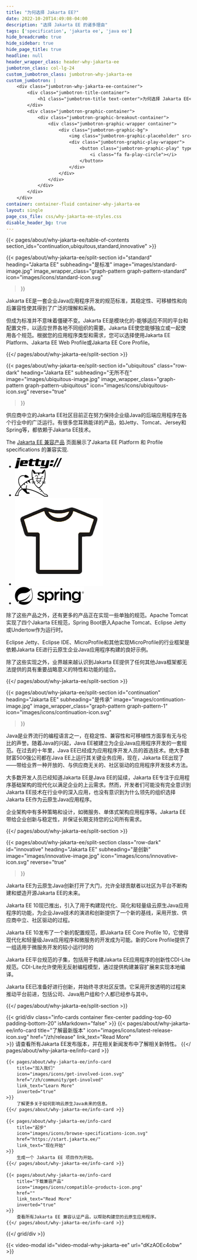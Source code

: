 ```yaml
---
title: "为何选择 Jakarta EE?"
date: 2022-10-20T14:49:08-04:00
description: "选择 Jakarta EE 的诸多理由"
tags: ['specification', 'jakarta ee', 'java ee']
hide_breadcrumb: true
hide_sidebar: true
hide_page_title: true
headline: null
header_wrapper_class: header-why-jakarta-ee
jumbotron_class: col-lg-24
custom_jumbotron_class: jumbotron-why-jakarta-ee
custom_jumbotron: |
    <div class="jumbotron-why-jakarta-ee-container">
        <div class="jumbotron-title-container">
            <h1 class="jumbotron-title text-center">为何选择 Jakarta EE</h1>
        </div>
        <div class="jumbotron-graphic-container">
            <div class="jumbotron-graphic-breakout-container">
                <div class="jumbotron-graphic-wrapper container">
                    <div class="jumbotron-graphic-bg">
                        <img class="jumbotron-graphic-placeholder" src="images/video-placeholder.jpg" alt="" />
                        <div class="jumbotron-graphic-play-wrapper">
                            <button class="jumbotron-graphic-play" type="button" data-toggle="modal" data-target="#video-modal-why-jakarta-ee" aria-label="点击视频了解为什么选择 Jakarta EE">
                                <i class="fa fa-play-circle"></i>
                            </button>
                        </div>
                    </div>
                </div>
            </div>
        </div>
    </div>
container: container-fluid container-why-jakarta-ee
layout: single
page_css_file: css/why-jakarta-ee-styles.css
disable_header_bg: true
---
```


{{< pages/about/why-jakarta-ee/table-of-contents section_ids="continuation,ubiquitous,standard,innovative" >}}

{{< pages/about/why-jakarta-ee/split-section
    id="standard"
    heading="Jakarta EE"
    subheading="是标准"
    image="images/standard-image.jpg"
    image_wrapper_class="graph-pattern graph-pattern-standard"
    icon="images/icons/standard-icon.svg"
>}}

Jakarta EE是一套企业Java应用程序开发的规范标准，其稳定性、可移植性和向后兼容性使其得到了广泛的理解和采纳。

但成为标准并不意味着僵硬不变。Jakarta EE是模块化的-能够适应不同的平台和配置文件，以适应世界各地不同组织的需要。Jakarta EE使您能够独立或一起使用各个规范。根据您的应用程序类型和需求，您可以选择使用Jakarta EE Platform、Jakarta EE Web Profile或Jakarta EE Core Profile。

{{</ pages/about/why-jakarta-ee/split-section >}}

{{< pages/about/why-jakarta-ee/split-section
    id="ubiquitous"
    class="row-dark"
    heading="Jakarta EE"
    subheading="无所不在"
    image="images/ubiquitous-image.jpg"
    image_wrapper_class="graph-pattern graph-pattern-ubiquitous"
    icon="images/icons/ubiquitous-icon.svg"
    reverse="true"
>}}

供应商中立的Jakarta EE社区目前正在努力保持企业级Java的后端应用程序在各个行业中的广泛运行。有很多您耳熟能详的产品，如Jetty、Tomcat、Jersey和Spring等，都依赖于Jakarta EE技术。

The [Jakarta EE 兼容产品](/zh/compatibility/) 页面展示了Jakarta EE Platform 和 Profile specifications 的兼容实现.

- ![Eclipse Jetty](images/logos/jetty.png)
- ![Tomcat](images/logos/tomcat.svg)
- ![Jersey](images/logos/jersey.png)
- ![Spring](images/logos/spring.svg)

除了这些产品之外，还有更多的产品正在实现一些单独的规范。Apache Tomcat实现了四个Jakarta EE规范，Spring Boot嵌入Apache Tomcat、Eclipse Jetty或Undertow作为运行时。

Eclipse Jetty、Eclipse IDE、MicroProfile和其他实现MicroProfile的行业框架是依赖Jakarta EE进行云原生企业Java应用程序构建的良好示例。

除了这些实现之外，业界越来越认识到Jakarta EE提供了任何其他Java框架都无法提供的具有重要战略意义的特性和功能的组合。
    
{{</ pages/about/why-jakarta-ee/split-section >}}

{{< pages/about/why-jakarta-ee/split-section 
    id="continuation" 
    heading="Jakarta EE" 
    subheading="是传承" 
    image="images/continuation-image.jpg" 
    image_wrapper_class="graph-pattern graph-pattern-1" 
    icon="images/icons/continuation-icon.svg" 
>}}

Java是业界流行的编程语言之一，在稳定性、兼容性和可移植性方面享有无与伦比的声誉。随着Java的兴起，Java EE被建立为企业Java应用程序开发的一套规范。在过去的十年里，Java EE已经成为应用程序开发人员的首选技术。绝大多数财富500强公司都在Java EE上运行其关键业务应用，现在，Jakarta EE出现了——带给业界一种开放的、与供应商无关的、社区驱动的应用程序开发技术方法。

大多数开发人员已经知道Jakarta EE是Java EE的延续，Jakarta EE专注于应用程序基础架构的现代化以满足企业的上云需求。然而，开发者们可能没有完全意识到Jakarta EE技术在行业中的深入应用，也没有意识到为什么领先的组织选择Jakarta EE作为云原生Java应用程序。

企业架构中有多种策略和设计，如微服务、单体式架构应用程序等。Jakarta EE带给企业创新与稳定性，并保证长期支持您的公司所有需求。

{{</ pages/about/why-jakarta-ee/split-section >}}

{{< pages/about/why-jakarta-ee/split-section
    class="row-dark"
    id="innovative"
    heading="Jakarta EE"
    subheading="是创新"
    image="images/innovative-image.jpg"
    icon="images/icons/innovative-icon.svg"
    reverse="true"
>}}

Jakarta EE为云原生Java创新打开了大门，允许全球贡献者以社区为平台不断构建和塑造开源Jakarta EE的未来。

Jakarta EE 10现已推出，引入了用于构建现代化、简化和轻量级云原生Java应用程序的功能，为企业Java技术的演进和创新提供了一个新的基线，采用开放、供应商中立、社区驱动的过程。

Jakarta EE 10发布了一个新的配置规范，即Jakarta EE Core Profile 10，它使得现代化和轻量级Java应用程序和微服务的开发成为可能。新的Core Profile提供了一组适用于微服务开发的较小运行时的

Jakarta EE平台规范的子集，包括用于构建Jakarta EE应用程序的创新性CDI-Lite规范。CDI-Lite允许使用无反射编程模型，通过提供构建兼容扩展来实现本地编译。

Jakarta EE已准备好进行创新，并始终寻求社区反馈。它采用开放透明的过程来推动平台前进，包括公司、Java用户组和个人都已经参与其中。

{{</ pages/about/why-jakarta-ee/split-section >}}

{{< grid/div class="info-cards container flex-center padding-top-60 padding-bottom-20" isMarkdown="false" >}}
    {{< pages/about/why-jakarta-ee/info-card 
        title="了解最新版本" 
        icon="images/icons/latest-release-icon.svg"
        href="/zh/release"
        link_text="Read More"  
    >}}
        请查看所有Jakarta EE发布版本，并在相关新闻发布中了解相关新特性。
    {{</ pages/about/why-jakarta-ee/info-card >}}
    
    {{< pages/about/why-jakarta-ee/info-card 
        title="加入我们"
        icon="images/icons/get-involved-icon.svg"
        href="/zh/community/get-involved"
        link_text="Learn More"
        inverted="true"
    >}}
        了解更多关于如何影响云原生Java未来的信息。
    {{</ pages/about/why-jakarta-ee/info-card >}}

    {{< pages/about/why-jakarta-ee/info-card
        title="起步"
        icon="images/icons/browse-specifications-icon.svg"
        href="https://start.jakarta.ee/"
        link_text="现在开始"
    >}}
        生成一个 Jakarta EE 项目作为开始。
    {{</ pages/about/why-jakarta-ee/info-card >}}

    {{< pages/about/why-jakarta-ee/info-card 
        title="下载兼容产品"
        icon="images/icons/compatible-products-icon.png"
        href=""
        link_text="Read More"
        inverted="true"
    >}}
        查看所有Jakarta EE 兼容认证产品，以帮助构建您的云原生应用程序。
    {{</ pages/about/why-jakarta-ee/info-card >}}

{{</ grid/div >}}

{{< video-modal id="video-modal-why-jakarta-ee" url="dKzAOEc4obw" >}}